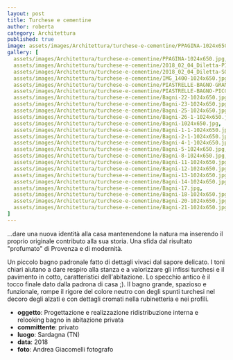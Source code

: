 ```yaml
---
layout: post
title: Turchese e cementine
author: roberta
category: Architettura
published: true
image: assets/images/Architettura/turchese-e-cementine/PPAGINA-1024x650.jpg
gallery: [
  assets/images/Architettura/turchese-e-cementine/PPAGINA-1024x650.jpg,
  assets/images/Architettura/turchese-e-cementine/2018_02_04_Diletta-PIANTA-50-1-1024x650.jpg,
  assets/images/Architettura/turchese-e-cementine/2018_02_04_Diletta-SOLUZIONE-100-1-1024x650.jpg,
  assets/images/Architettura/turchese-e-cementine/IMG_1400-1024x650.jpg,
  assets/images/Architettura/turchese-e-cementine/PIASTRELLE-BAGNO-GRANDE_Agg-1-1024x650.jpg,
  assets/images/Architettura/turchese-e-cementine/PIASTRELLE-BAGNO-PICCOLO_Agg-1-1024x650.jpg,
  assets/images/Architettura/turchese-e-cementine/Bagni-22-1024x650.jpg,
  assets/images/Architettura/turchese-e-cementine/Bagni-23-1024x650.jpg,
  assets/images/Architettura/turchese-e-cementine/Bagni-25-1024x650.jpg,
  assets/images/Architettura/turchese-e-cementine/Bagni-26-1-1024x650.jpg,
  assets/images/Architettura/turchese-e-cementine/Bagni-1024x650.jpg,
  assets/images/Architettura/turchese-e-cementine/Bagni-1-1-1024x650.jpg,
  assets/images/Architettura/turchese-e-cementine/Bagni-2-1-1024x650.jpg,
  assets/images/Architettura/turchese-e-cementine/Bagni-4-1-1024x650.jpg,
  assets/images/Architettura/turchese-e-cementine/Bagni-5-1024x650.jpg,
  assets/images/Architettura/turchese-e-cementine/Bagni-8-1024x650.jpg,
  assets/images/Architettura/turchese-e-cementine/Bagni-11-1024x650.jpg,
  assets/images/Architettura/turchese-e-cementine/Bagni-12-1024x650.jpg,
  assets/images/Architettura/turchese-e-cementine/Bagni-13-1024x650.jpg,
  assets/images/Architettura/turchese-e-cementine/Bagni-14-1024x650.jpg,
  assets/images/Architettura/turchese-e-cementine/Bagni-17.jpg,
  assets/images/Architettura/turchese-e-cementine/Bagni-18-1024x650.jpg,
  assets/images/Architettura/turchese-e-cementine/Bagni-20-1024x650.jpg,
  assets/images/Architettura/turchese-e-cementine/Bagni-21-1024x650.jpg
]
---
```


...dare una nuova identità alla casa mantenendone la natura ma inserendo il proprio originale contributo alla sua storia. Una sfida dal risultato "profumato" di Provenza e di modernità.

Un piccolo bagno padronale fatto di dettagli vivaci dal sapore delicato. I toni chiari aiutano a dare respiro alla stanza e a valorizzare gli infissi turchesi e il pavimento in cotto, caratteristici dell'abitazione. Lo specchio antico è il tocco finale dato dalla padrona di casa ;). Il bagno grande, spazioso e funzionale, rompe il rigore del colore neutro con degli spunti turchesi nel decoro degli alzati e con dettagli cromati nella rubinetteria e nei profili.

- **oggetto**: Progettazione e realizzazione ridistribuzione interna e relooking bagno in abitazione privata
- **committente**: privato
- **luogo**: Sardagna (TN)
- **data**: 2018
- **foto**: Andrea Giacomelli fotografo
